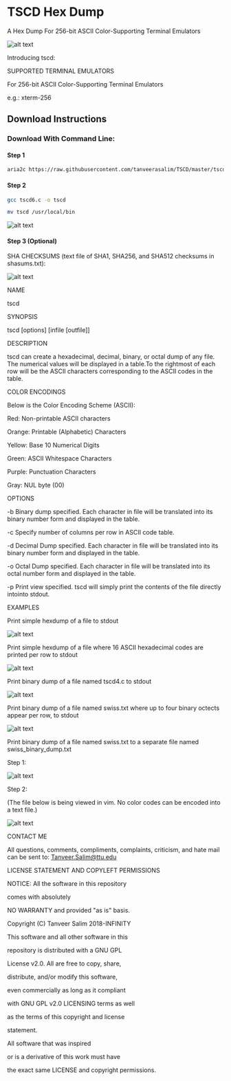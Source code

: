 # TSCD Hex Dump
A Hex Dump For 256-bit ASCII Color-Supporting Terminal Emulators

![alt text](https://github.com/tanveerasalim/TSCD/blob/master/tscd_demo.gif)

Introducing tscd:

SUPPORTED TERMINAL EMULATORS

For 256-bit ASCII Color-Supporting Terminal Emulators

e.g.: xterm-256

## Download Instructions

### Download With Command Line:

#### Step 1

```bash
aria2c https://raw.githubusercontent.com/tanveerasalim/TSCD/master/tscd6.c
```

#### Step 2

```bash
gcc tscd6.c -o tscd

mv tscd /usr/local/bin
```

![alt text](https://github.com/tanveerasalim/TSCD/blob/master/step_2_download_instructions_jpeg.JPG)

#### Step 3 (Optional)

SHA CHECKSUMS (text file of SHA1, SHA256, and SHA512 checksums in shasums.txt):

![alt text](https://github.com/tanveerasalim/TSCD/blob/master/shasums_new_jpeg.JPG)

NAME

tscd

SYNOPSIS

tscd [options] [infile [outfile]]

DESCRIPTION

tscd can create a hexadecimal, decimal, binary, or octal dump of any file. The numerical values will be displayed in a table.To the rightmost of each row will be the ASCII characters corresponding to the ASCII codes in the table.

COLOR ENCODINGS

Below is the Color Encoding Scheme (ASCII):

Red: Non-printable ASCII characters

Orange: Printable (Alphabetic) Characters

Yellow: Base 10 Numerical Digits

Green: ASCII Whitespace Characters

Purple: Punctuation Characters

Gray: NUL byte (00)

OPTIONS

-b Binary dump specified. Each character in file will be translated into its binary number form and displayed in the table.

-c Specify number of columns per row in ASCII code table.

-d Decimal Dump specified. Each character in file will be translated into its binary number form and displayed in the table.

-o Octal Dump specified. Each character in file will be translated into its octal number form and displayed in the table.

-p Print view specified. tscd will simply print the contents of the file directly intointo stdout.


EXAMPLES

Print simple hexdump of a file to stdout

![alt text](https://github.com/tanveerasalim/TSCD/blob/master/tscd_swiss_jpeg.JPG)



Print simple hexdump of a file where 16 ASCII hexadecimal codes are printed per row to stdout

![alt text](https://github.com/tanveerasalim/TSCD/blob/master/tscd_c_16_swiss_cheese_c_jpeg.JPG)

Print binary dump of a file named tscd4.c to stdout

![alt text](https://github.com/tanveerasalim/TSCD/blob/master/tscd_binary_dump_tscd_4_c_jpeg.JPG)

Print binary dump of a file named swiss.txt where up to four binary octects appear per row, to stdout

![alt text](https://github.com/tanveerasalim/TSCD/blob/master/tscd_binary_dump_column_4_swiss_txt_jpeg.JPG)

Print binary dump of a file named swiss.txt to a separate file named swiss_binary_dump.txt

Step 1:

![alt text](https://github.com/tanveerasalim/TSCD/blob/master/step_1_swiss_binary_txt_jpeg.JPG)

Step 2:

(The file below is being viewed in vim. No color codes can be encoded into a text file.)

![alt text](https://github.com/tanveerasalim/TSCD/blob/master/tscd_swiss_binary_dump_txt_jpeg.JPG)

CONTACT ME

All questions, comments, compliments, complaints, criticism, and hate mail can be sent to: Tanveer.Salim@ttu.edu

LICENSE STATEMENT AND COPYLEFT PERMISSIONS

NOTICE: All the software in this repository

comes with absolutely

NO WARRANTY and provided "as is" basis.

Copyright (C) Tanveer Salim 2018-INFINITY

This software and all other software in this

repository is distributed with a GNU GPL

License v2.0. All are free to copy, share, 
	
	
distribute, and/or modify this software,
	
even commercially as long as it compliant

with GNU GPL v2.0 LICENSING terms as well

as the terms of this copyright and license

statement.

All software that was inspired

or is a derivative of this work must have

the exact same LICENSE and copyright permissions.





